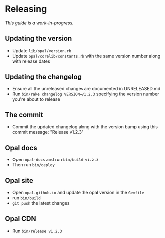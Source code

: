# Releasing

_This guide is a work-in-progress._

## Updating the version

- Update `lib/opal/version.rb`
- Update `opal/corelib/constants.rb` with the same version number along with release dates

## Updating the changelog

- Ensure all the unreleased changes are documented in UNRELEASED.md
- Run `bin/rake changelog VERSION=v1.2.3` specifying the version number you're about to release

## The commit

- Commit the updated changelog along with the version bump using this commit message:
  "Release v1.2.3"

## Opal docs

- Open `opal-docs` and run `bin/build v1.2.3`
- Then run `bin/deploy`

## Opal site

- Open `opal.github.io` and update the opal version in the `Gemfile`
- run `bin/build`
- `git push` the latest changes

## Opal CDN

- Run `bin/release v1.2.3`
